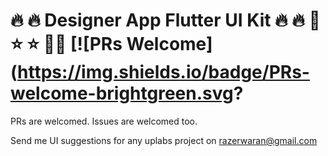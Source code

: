# 🔥 🔥 Designer App Flutter UI Kit 🔥 🔥 💫 ⭐️ ⭐️ 👨‍💻 [![PRs Welcome](https://img.shields.io/badge/PRs-welcome-brightgreen.svg?

PRs are welcomed. Issues are welcomed too.

Send me UI suggestions for any uplabs project on <a href="mailto:razerwaran@gmail.com">razerwaran@gmail.com</a>
